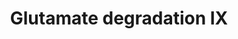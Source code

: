 ---
annotations:
- id: PW:0000002
  parent: classic metabolic pathway
  type: Pathway Ontology
  value: classic metabolic pathway
- id: PW:0001389
  parent: classic metabolic pathway
  type: Pathway Ontology
  value: glutamate degradation pathway IX
authors:
- J.Heckman
- MaintBot
- Christine Chichester
- Egonw
- Maxvanson
- Khanspers
- Eweitz
citedin: ''
communities: []
description: In S. cerevisiae cells, the amino group of glutamate and the amide group
  of glutamine are the source of nitrogen for all other macromolecules. In order to
  provide ammonia for the synthesis of glutamine during growth on glutamate-yielding
  nitrogen sources, cells degrade glutamate into ammonia. The main pathway for S.
  cerevisiae glutamate degradation is catalyzed by the NAD dependent glutamate dehydrogenase
  (GDH2).   Description adapted from on https://pathway.yeastgenome.org/.
last-edited: 2024-12-04
ndex: null
organisms:
- Saccharomyces cerevisiae
redirect_from:
- /index.php/Pathway:WP503
- /instance/WP503
- /instance/WP503_r135947
revision: r135947
schema-jsonld:
- '@context': https://schema.org/
  '@id': https://wikipathways.github.io/pathways/WP503.html
  '@type': Dataset
  creator:
    '@type': Organization
    name: WikiPathways
  description: In S. cerevisiae cells, the amino group of glutamate and the amide
    group of glutamine are the source of nitrogen for all other macromolecules. In
    order to provide ammonia for the synthesis of glutamine during growth on glutamate-yielding
    nitrogen sources, cells degrade glutamate into ammonia. The main pathway for S.
    cerevisiae glutamate degradation is catalyzed by the NAD dependent glutamate dehydrogenase
    (GDH2).   Description adapted from on https://pathway.yeastgenome.org/.
  keywords:
  - 2-Oxoglutarate
  - Ammonia
  - GDH2
  - H+
  - H2O
  - L-glutamate
  - NAD
  - NADH
  license: CC0
  name: Glutamate degradation IX
seo: CreativeWork
title: Glutamate degradation IX
wpid: WP503
---